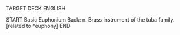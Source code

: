 TARGET DECK
ENGLISH

START
Basic
Euphonium
Back: n. Brass instrument of the tuba family. [related to *euphony]
END
